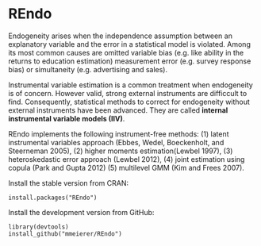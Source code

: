 # REndo 
Endogeneity arises when the independence assumption between an explanatory variable and the error in a statistical model is violated. Among its most common causes are omitted variable bias (e.g. like ability in the returns to education estimation) measurement error (e.g. survey response bias) or simultaneity (e.g. advertising and sales). 

Instrumental variable estimation is a common treatment when endogeneity is of concern. However valid, strong external instruments are difficcult to find. Consequently, statistical methods to correct for endogeneity without external instruments have been advanced. They are  called **internal instrumental variable models (IIV)**. 

REndo implements the following instrument-free methods: 
(1) latent instrumental variables approach (Ebbes, Wedel, Boeckenholt, and Steerneman 2005), 
(2) higher moments estimation(Lewbel 1997), 
(3) heteroskedastic error approach (Lewbel 2012), 
(4) joint estimation using copula (Park and Gupta 2012) 
(5) multilevel GMM (Kim and Frees 2007). 
              
Install the stable version from CRAN:
```
install.packages("REndo")
```

Install the development version from GitHub:
```
library(devtools)
install_github("mmeierer/REndo")
```



